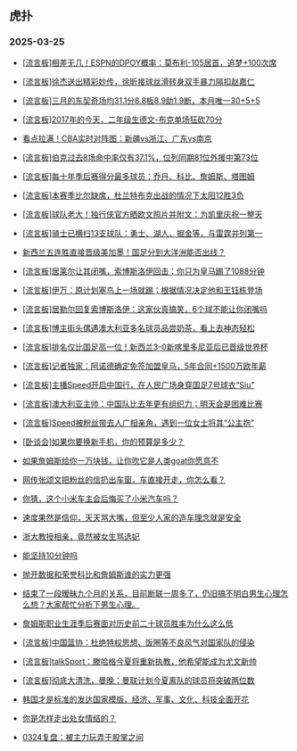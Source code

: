 ## 虎扑 
### 2025-03-25

+ [[流言板]相差无几！ESPN的DPOY概率：莫布利-105居首，追梦+100次席](https://bbs.hupu.com/631340870.html)

+ [[流言板]徐杰送出精彩妙传，徐昕接球丝滑转身双手暴力隔扣赵嘉仁](https://bbs.hupu.com/631339965.html)

+ [[流言板]三月的东契奇场均31.1分8.8板8.9助1.9断，本月唯一30+5+5](https://bbs.hupu.com/631339055.html)

+ [[流言板]2017年的今天，二年级生德文-布克单场狂砍70分](https://bbs.hupu.com/631341328.html)

+ [看点拉满！CBA实时对阵图：新疆vs浙江、广东vs南京](https://bbs.hupu.com/631341024.html)

+ [[流言板]伯克过去8场命中率仅有37.1%，位列同期81位外援中第73位](https://bbs.hupu.com/631340580.html)

+ [[流言板]每十年季后赛得分最多球员：乔丹、科比、詹姆斯、塔图姆](https://bbs.hupu.com/631341123.html)

+ [[流言板]本赛季比尔缺席，杜兰特布克出战的情况下太阳12胜3负](https://bbs.hupu.com/631340599.html)

+ [[流言板]球队老大！独行侠官方晒欧文照片并附文：为凯里庆祝一整天](https://bbs.hupu.com/631337992.html)

+ [[流言板]骑士已横扫13支球队：勇士、湖人、掘金等，与雷霆并列第一](https://bbs.hupu.com/631337020.html)

+ [新西兰五连胜直接晋级美加墨！国足分到大洋洲能否出线？](https://bbs.hupu.com/631334867.html)

+ [[流言板]居莱尔让其闭嘴，索博斯洛伊回击：你只为皇马踢了1088分钟](https://bbs.hupu.com/631331508.html)

+ [[流言板]伊万：原计划塞鸟上一场就踢；根据情况决定他和王钰栋登场](https://bbs.hupu.com/631336608.html)

+ [[流言板]居勒尔回复索博斯洛伊：这家伙真搞笑，6个球不能让你闭嘴吗](https://bbs.hupu.com/631341130.html)

+ [[流言板]博主街头偶遇澳大利亚多名球员品尝奶茶，看上去神态轻松](https://bbs.hupu.com/631331308.html)

+ [[流言板]排名仅比国足高一位！新西兰3-0新喀里多尼亚后已晋级世界杯](https://bbs.hupu.com/631334419.html)

+ [[流言板]记者独家：阿诺德确定免签加盟皇马，5年合同+1500万欧年薪](https://bbs.hupu.com/631339033.html)

+ [[流言板]主播Speed开启中国行，在人民广场身穿国足7号球衣“Siu”](https://bbs.hupu.com/631332817.html)

+ [[流言板]澳大利亚主帅：中国队比去年更有组织力；明天会是困难比赛](https://bbs.hupu.com/631335593.html)

+ [[流言板]Speed被粉丝带去人广相亲角，遇到一位女士将其“公主抱”](https://bbs.hupu.com/631333062.html)

+ [[卧谈会]如果你要换新手机，你的预算是多少？](https://bbs.hupu.com/631338379.html)

+ [如果詹姆斯给你一万块钱，让你吹它是人类goat你愿意不](https://bbs.hupu.com/631338872.html)

+ [网传张颂文把粉丝的信扔出车窗，车直接开走，你怎么看？](https://bbs.hupu.com/631336334.html)

+ [你猜，这个小米车主会后悔买了小米汽车吗？](https://bbs.hupu.com/631337829.html)

+ [速度果然是信仰，天天骂大嘴，但至少人家的造车理念就是安全](https://bbs.hupu.com/631337490.html)

+ [浙大教授相亲，竟然被女生骂选妃](https://bbs.hupu.com/631337266.html)

+ [能坚持10分钟吗](https://bbs.hupu.com/631340765.html)

+ [抛开数据和荣誉科比和詹姆斯谁的实力更强](https://bbs.hupu.com/631336649.html)

+ [结束了一段暧昧九个月的关系，目前断联一周多了，仍旧搞不明白男生心理怎么想？大家帮忙分析下男生心理。](https://bbs.hupu.com/631339257.html)

+ [詹姆斯职业生涯季后赛面对历史前二十球员胜率为什么这么低](https://bbs.hupu.com/631337217.html)

+ [[流言板]中国篮协：杜绝特权思想、饭圈等不良风气对国家队的侵染](https://bbs.hupu.com/631341515.html)

+ [[流言板]talkSport：滕哈格今夏将重新执教，他希望能成为尤文新帅](https://bbs.hupu.com/631342031.html)

+ [[流言板]彻底大清洗，曼晚：曼联计划今夏离队的球员将突破两位数](https://bbs.hupu.com/631336867.html)

+ [韩国才是标准的发达国家模版，经济、军事、文化、科技全面开花](https://bbs.hupu.com/631340951.html)

+ [你是怎样走出处女情结的？](https://bbs.hupu.com/631336937.html)

+ [0324复盘：被主力玩弄于股掌之间](https://bbs.hupu.com/631339716.html)

